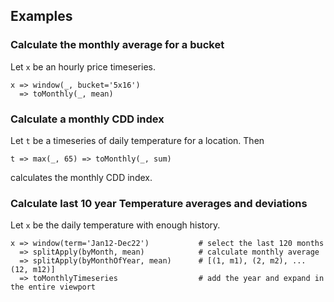 ## Examples

### Calculate the monthly average for a bucket 

Let `x` be an hourly price timeseries.

```
x => window(_, bucket='5x16') 
  => toMonthly(_, mean)
```

### Calculate a monthly CDD index

Let `t` be a timeseries of daily temperature for a location.  Then  

```
t => max(_, 65) => toMonthly(_, sum)
```
calculates the monthly CDD index.

[//]: # (### Calculate a historic heat-rate)

[//]: # ()
[//]: # (Let `e` be an hourly series for electricity prices.  Let `g` be a )

[//]: # (daily price series for natural gas prices. )

[//]: # ()
[//]: # (```)

[//]: # (e.window&#40;bucket=5x16&#41;)

[//]: # ( .toDaily&#40;mean&#41;)

[//]: # ( )
[//]: # (toDaily&#40;window&#40;e, bucket=5x16&#41;&#41;.withTz&#40;''&#41; )

[//]: # (```)


### Calculate last 10 year Temperature averages and deviations

Let `x` be the daily temperature with enough history.

```
x => window(term='Jan12-Dec22')           # select the last 120 months  
  => splitApply(byMonth, mean)            # calculate monthly average
  => splitApply(byMonthOfYear, mean)      # [(1, m1), (2, m2), ... (12, m12)] 
  => toMonthlyTimeseries                  # add the year and expand in the entire viewport  
```

